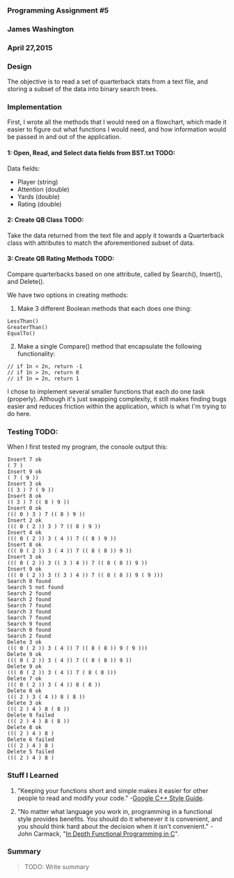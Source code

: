 ### Programming Assignment #5
### James Washington
### April 27,2015

### Design

The objective is to read a set of quarterback stats from a text file, and storing a subset of the data into binary search trees.

### Implementation
First, I wrote all the methods that I would need on a flowchart, which made it easier to figure out what functions I would need, and how information would be passed in and out of the application.

#### 1: Open, Read, and Select data fields from BST.txt TODO:
Data fields:

* Player (string)
* Attention (double)
* Yards (double)
* Rating (double)

#### 2: Create QB Class TODO:
Take the data returned from the text file and apply it towards a Quarterback class with attributes to match the aforementioned subset of data.

#### 3: Create QB Rating Methods TODO:
Compare quarterbacks based on one attribute, called by Search(), Insert(), and Delete().

We have two options in creating methods:

1. Make 3 different Boolean methods that each does one thing:
```
LessThan()
GreaterThan()
EqualTo()
```

2. Make a single Compare() method that encapsulate the following functionality:
```
// if 1n < 2n, return -1
// if 1n > 2n, return 0
// if 1n = 2n, return 1
```

I chose to implement several smaller functions that each do one task (properly).  Although it's just swapping complexity, it still makes finding bugs easier and reduces friction within the application, which is what I'm trying to do here.



### Testing TODO:
When I first tested my program, the console output this:

```
Insert 7 ok
( 7 )
Insert 9 ok
( 7 ( 9 ))
Insert 3 ok
(( 3 ) 7 ( 9 ))
Insert 8 ok
(( 3 ) 7 (( 8 ) 9 ))
Insert 0 ok
((( 0 ) 3 ) 7 (( 8 ) 9 ))
Insert 2 ok
((( 0 ( 2 )) 3 ) 7 (( 8 ) 9 ))
Insert 4 ok
((( 0 ( 2 )) 3 ( 4 )) 7 (( 8 ) 9 ))
Insert 8 ok
((( 0 ( 2 )) 3 ( 4 )) 7 (( 8 ( 8 )) 9 ))
Insert 3 ok
((( 0 ( 2 )) 3 (( 3 ) 4 )) 7 (( 8 ( 8 )) 9 ))
Insert 9 ok
((( 0 ( 2 )) 3 (( 3 ) 4 )) 7 (( 8 ( 8 )) 9 ( 9 )))
Search 0 found
Search 5 not found
Search 2 found
Search 2 found
Search 7 found
Search 3 found
Search 7 found
Search 9 found
Search 0 found
Search 2 found
Delete 3 ok
((( 0 ( 2 )) 3 ( 4 )) 7 (( 8 ( 8 )) 9 ( 9 )))
Delete 9 ok
((( 0 ( 2 )) 3 ( 4 )) 7 (( 8 ( 8 )) 9 ))
Delete 9 ok
((( 0 ( 2 )) 3 ( 4 )) 7 ( 8 ( 8 )))
Delete 7 ok
((( 0 ( 2 )) 3 ( 4 )) 8 ( 8 ))
Delete 0 ok
((( 2 ) 3 ( 4 )) 8 ( 8 ))
Delete 3 ok
((( 2 ) 4 ) 8 ( 8 ))
Delete 9 failed
((( 2 ) 4 ) 8 ( 8 ))
Delete 8 ok
((( 2 ) 4 ) 8 )
Delete 6 failed
((( 2 ) 4 ) 8 )
Delete 5 failed
((( 2 ) 4 ) 8 )
```

### Stuff I Learned
1. "Keeping your functions short and simple makes it easier for other people to read and modify your code."  -[Google C++ Style Guide](https://google-styleguide.googlecode.com/svn/trunk/cppguide.html#Write_Short_Functions).

2. "No matter what language you work in, programming in a functional style provides benefits. You should do it whenever it is convenient, and you should think hard about the decision when it isn't convenient." -John Carmack, "[In Depth Functional Programming in C](http://gamasutra.com/view/news/169296/Indepth_Functional_programming_in_C.php)".

### Summary

> TODO: Write summary
